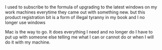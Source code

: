 I used to subscribe to the formula of upgrading to the latest windows on my work machines everytime they came out with something new. but this product registration bit is a form of illegal tyranny in my book and I no longer use windows  
  
Mac is the way to go. It does everything I need and no longer do I have to put up with someone else telling me what I can or cannot do or when I will do it with my machine.